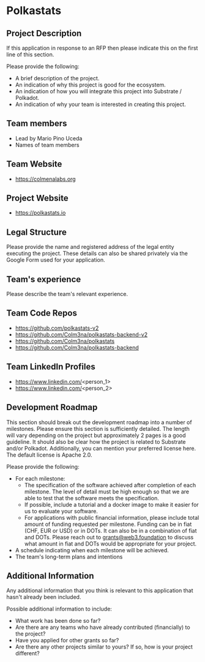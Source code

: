 # Polkastats

## Project Description
If this application in response to an RFP then please indicate this on the first line of this section.

Please provide the following:
  * A brief description of the project.
  * An indication of why this project is good for the ecosystem.
  * An indication of how you will integrate this project into Substrate / Polkadot.
  * An indication of why your team is interested in creating this project.

## Team members
* Lead by Mario Pino Uceda 
* Names of team members	

## Team Website	
* https://colmenalabs.org

## Project Website
* https://polkastats.io

## Legal Structure 
Please provide the name and registered address of the legal entity executing the project. These details can also be shared privately via the Google Form used for your application.

## Team's experience
Please describe the team's relevant experience.

## Team Code Repos
* https://github.com/polkastats-v2
* https://github.com/Colm3na/polkastats-backend-v2
* https://github.com/Colm3na/polkastats
* https://github.com/Colm3na/polkastats-backend

## Team LinkedIn Profiles
* https://www.linkedin.com/<person_1>
* https://www.linkedin.com/<person_2>

## Development Roadmap
This section should break out the development roadmap into a number of milestones. Please ensure this section is sufficiently detailed. The length will vary depending on the project but approximately 2 pages is a good guideline. It should also be clear how the project is related to Substrate and/or Polkadot. Additionally, you can mention your preferred license here. The default license is Apache 2.0. 

Please provide the following:
  * For each milestone:
    * The specification of the software achieved after completion of each milestone. The level of detail must be high enough so that we are able to test that the software meets the specification.
    * If possible, include a tutorial and a docker image to make it easier for us to evaluate your software. 
    * For applications with public financial information, please include total amount of funding requested per milestone. Funding can be in fiat (CHF, EUR or USD) or in DOTs. It can also be in a combination of fiat and DOTs. Please reach out to grants@web3.foundation to discuss what amount in fiat and DOTs would be appropriate for your project.
  * A schedule indicating when each milestone will be achieved.
  * The team's long-term plans and intentions 

## Additional Information
Any additional information that you think is relevant to this application that hasn't already been included.

Possible additional information to include:
* What work has been done so far?
* Are there are any teams who have already contributed (financially) to the project?
* Have you applied for other grants so far?
* Are there any other projects similar to yours? If so, how is your project different?
